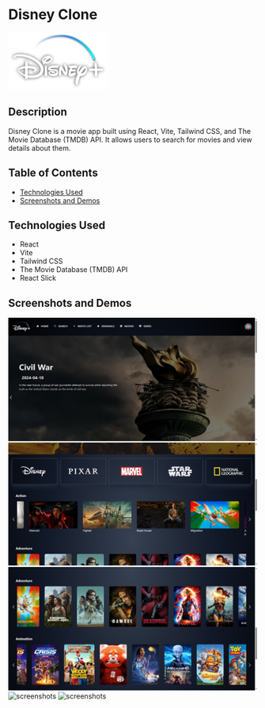 # Disney Clone

![Disney](/public/disney-logo.svg)

## Description

Disney Clone is a movie app built using React, Vite, Tailwind CSS, and The Movie Database (TMDB) API. It allows users to search for movies and view details about them.

## Table of Contents

- [Technologies Used](#technologies-used)
- [Screenshots and Demos](#screenshots-and-demos)

## Technologies Used

- React
- Vite
- Tailwind CSS
- The Movie Database (TMDB) API
- React Slick

## Screenshots and Demos

![screenshots](/public/1.jpeg)
![screenshots](/public/2.jpeg)
![screenshots](/public/3.jpeg)
![screenshots](/public/disney-clone-.gif)
![screenshots](/public/disney-clone-one-psi-vercel.gif)

